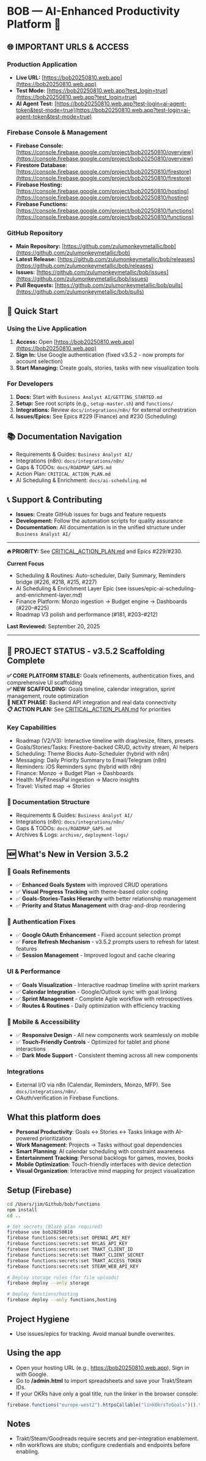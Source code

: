 # BOB — AI-Enhanced Productivity Platform 🚀

## 🌐 **IMPORTANT URLS & ACCESS**

### **Production Application**
- **Live URL:** [https://bob20250810.web.app](https://bob20250810.web.app)
- **Test Mode:** [https://bob20250810.web.app?test_login=true](https://bob20250810.web.app?test_login=true)
- **AI Agent Test:** [https://bob20250810.web.app?test-login=ai-agent-token&test-mode=true](https://bob20250810.web.app?test-login=ai-agent-token&test-mode=true)

### **Firebase Console & Management**
- **Firebase Console:** [https://console.firebase.google.com/project/bob20250810/overview](https://console.firebase.google.com/project/bob20250810/overview)
- **Firestore Database:** [https://console.firebase.google.com/project/bob20250810/firestore](https://console.firebase.google.com/project/bob20250810/firestore)
- **Firebase Hosting:** [https://console.firebase.google.com/project/bob20250810/hosting](https://console.firebase.google.com/project/bob20250810/hosting)
- **Firebase Functions:** [https://console.firebase.google.com/project/bob20250810/functions](https://console.firebase.google.com/project/bob20250810/functions)

### **GitHub Repository**
- **Main Repository:** [https://github.com/zulumonkeymetallic/bob](https://github.com/zulumonkeymetallic/bob)
- **Latest Release:** [https://github.com/zulumonkeymetallic/bob/releases](https://github.com/zulumonkeymetallic/bob/releases)
- **Issues:** [https://github.com/zulumonkeymetallic/bob/issues](https://github.com/zulumonkeymetallic/bob/issues)
- **Pull Requests:** [https://github.com/zulumonkeymetallic/bob/pulls](https://github.com/zulumonkeymetallic/bob/pulls)

## 🚀 Quick Start

### Using the Live Application
1. **Access:** Open [https://bob20250810.web.app](https://bob20250810.web.app)
2. **Sign In:** Use Google authentication (fixed v3.5.2 - now prompts for account selection)
3. **Start Managing:** Create goals, stories, tasks with new visualization tools

### For Developers
1. **Docs:** Start with `Business Analyst AI/GETTING_STARTED.md`
2. **Setup:** See root scripts (e.g., `setup-master.sh`) and `functions/`
3. **Integrations:** Review `docs/integrations/n8n/` for external orchestration
4. **Issues/Epics:** See Epics #229 (Finance) and #230 (Scheduling)

## 📚 Documentation Navigation

- Requirements & Guides: `Business Analyst AI/`
- Integrations (n8n): `docs/integrations/n8n/`
- Gaps & TODOs: `docs/ROADMAP_GAPS.md`
- Action Plan: `CRITICAL_ACTION_PLAN.md`
- AI Scheduling & Enrichment: `docs/ai-scheduling.md`

## 📞 Support & Contributing

- **Issues:** Create GitHub issues for bugs and feature requests
- **Development:** Follow the automation scripts for quality assurance
- **Documentation:** All documentation is in the unified structure under `Business Analyst AI/`

---

**🔥 PRIORITY:** See [CRITICAL_ACTION_PLAN.md](./CRITICAL_ACTION_PLAN.md) and Epics #229/#230. 

**Current Focus**
- Scheduling & Routines: Auto-scheduler, Daily Summary, Reminders bridge (#226, #218, #215, #227)
- AI Scheduling & Enrichment Layer Epic (see issues/epic-ai-scheduling-and-enrichment-layer.md)
- Finance Platform: Monzo ingestion → Budget engine → Dashboards (#220–#225)
- Roadmap V3 polish and performance (#181, #203–#212)

**Last Reviewed:** September 20, 2025

---

## 🎯 **PROJECT STATUS - v3.5.2 Scaffolding Complete**

**✅ CORE PLATFORM STABLE:** Goals refinements, authentication fixes, and comprehensive UI scaffolding  
**✅ NEW SCAFFOLDING:** Goals timeline, calendar integration, sprint management, route optimization  
**🔄 NEXT PHASE:** Backend API integration and real data connectivity  
**📋 ACTION PLAN:** See [CRITICAL_ACTION_PLAN.md](./CRITICAL_ACTION_PLAN.md) for priorities

### Key Capabilities
- Roadmap (V2/V3): Interactive timeline with drag/resize, filters, presets
- Goals/Stories/Tasks: Firestore-backed CRUD, activity stream, AI helpers
- Scheduling: Theme Blocks Auto-Scheduler (hybrid with n8n)
- Messaging: Daily Priority Summary to Email/Telegram (n8n)
- Reminders: iOS Reminders sync (hybrid with n8n)
- Finance: Monzo → Budget Plan → Dashboards
- Health: MyFitnessPal ingestion → Macro insights
- Travel: Visited map → Stories

### 📁 Documentation Structure
- Requirements & Guides: `Business Analyst AI/`
- Integrations (n8n): `docs/integrations/n8n/`
- Gaps & TODOs: `docs/ROADMAP_GAPS.md`
- Archives & Logs: `archive/`, `deployment-logs/`

## 🆕 **What's New in Version 3.5.2**

### **🎯 Goals Refinements**
- ✅ **Enhanced Goals System** with improved CRUD operations
- ✅ **Visual Progress Tracking** with theme-based color coding
- ✅ **Goals-Stories-Tasks Hierarchy** with better relationship management
- ✅ **Priority and Status Management** with drag-and-drop reordering

### **🔧 Authentication Fixes**
- ✅ **Google OAuth Enhancement** - Fixed account selection prompt
- ✅ **Force Refresh Mechanism** - v3.5.2 prompts users to refresh for latest features
- ✅ **Session Management** - Improved logout and cache clearing

### **UI & Performance**
- ✅ **Goals Visualization** - Interactive roadmap timeline with sprint markers
- ✅ **Calendar Integration** - Google/Outlook sync with goal linking
- ✅ **Sprint Management** - Complete Agile workflow with retrospectives
- ✅ **Routes & Routines** - Daily optimization with efficiency tracking

### **📱 Mobile & Accessibility**
- ✅ **Responsive Design** - All new components work seamlessly on mobile
- ✅ **Touch-Friendly Controls** - Optimized for tablet and phone interactions
- ✅ **Dark Mode Support** - Consistent theming across all new components

### **Integrations**
- External I/O via n8n (Calendar, Reminders, Monzo, MFP). See `docs/integrations/n8n/`.
- OAuth/verification in Firebase Functions.

## What this platform does
- **Personal Productivity**: Goals ↔ Stories ↔ Tasks linkage with AI-powered prioritization
- **Work Management**: Projects → Tasks without goal dependencies  
- **Smart Planning**: AI calendar scheduling with constraint awareness
- **Entertainment Tracking**: Personal backlogs for games, movies, books
- **Mobile Optimization**: Touch-friendly interfaces with device detection
- **Visual Organization**: Interactive mind mapping for project visualization 
## Setup (Firebase)
```bash
cd /Users/jim/Github/bob/functions
npm install
cd ..

# Set secrets (Blaze plan required)
firebase use bob20250810
firebase functions:secrets:set OPENAI_API_KEY
firebase functions:secrets:set NYLAS_API_KEY
firebase functions:secrets:set TRAKT_CLIENT_ID
firebase functions:secrets:set TRAKT_CLIENT_SECRET
firebase functions:secrets:set TRAKT_ACCESS_TOKEN
firebase functions:secrets:set STEAM_WEB_API_KEY

# Deploy storage rules (for file uploads)
firebase deploy --only storage

# Deploy functions/hosting
firebase deploy --only functions,hosting
```

## Project Hygiene
- Use issues/epics for tracking. Avoid manual bundle overwrites.

## Using the app
- Open your hosting URL (e.g., https://bob20250810.web.app), Sign in with Google.
- Go to **/admin.html** to import spreadsheets and save your Trakt/Steam IDs.
- If your OKRs have only a goal title, run the linker in the browser console:
```js
firebase.functions("europe-west2").httpsCallable("linkOkrsToGoals")().then(x=>console.log(x.data));
```

## Notes
- Trakt/Steam/Goodreads require secrets and per‑integration enablement.
- n8n workflows are stubs; configure credentials and endpoints before enabling.
